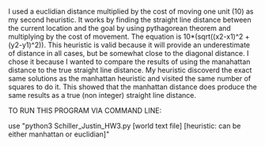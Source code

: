 I used a euclidian distance multiplied by the cost of moving one unit (10) as my second heuristic.
It works by finding the straight line distance between the current location and the goal by using pythagorean theorem and multiplying by the cost of movement.
The equation is 10*(sqrt((x2-x1)^2 + (y2-y1)^2)).
This heuristic is valid because it will provide an underestimate of distance in all cases, but be somewhat close to the diagonal distance.
I chose it because I wanted to compare the results of using the manahattan distance to the true straight line distance.
My heuristic discoverd the exact same solutions as the manhattan heuristic and visited the same number of squares to do it.
This showed that the manhattan distance does produce the same results as a true (non integer) straight line distance.


TO RUN THIS PROGRAM VIA COMMAND LINE:

use "python3 Schiller_Justin_HW3.py [world text file] [heuristic: can be either manhattan or euclidian]"
